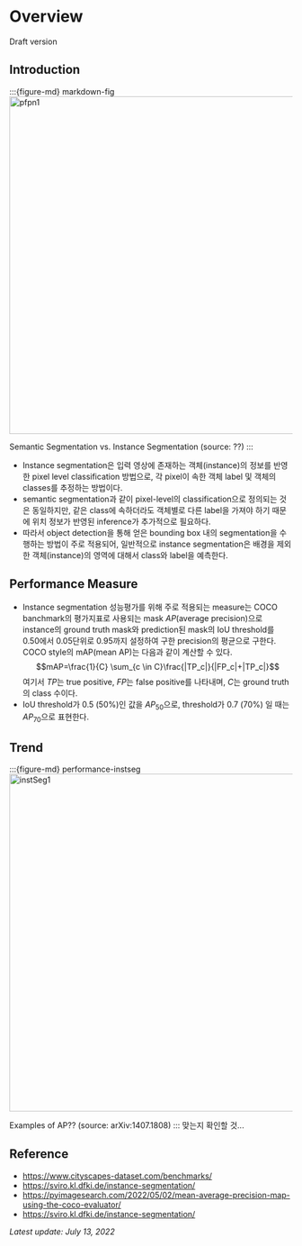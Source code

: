 # Overview

Draft version

## Introduction

:::{figure-md} markdown-fig
<img src="pic/instSeg2.png" alt="pfpn1" class="bg-primary mb-1" width="600px">

Semantic Segmentation vs. Instance Segmentation (source: ??)
:::

- Instance segmentation은 입력 영상에 존재하는 객체(instance)의 정보를 반영한 pixel level classification 방법으로, 각 pixel이  속한 객체 label 및 객체의 classes를 추정하는 방법이다. 
- semantic segmentation과 같이 pixel-level의 classification으로 정의되는 것은 동일하지만, 같은 class에 속하더라도 객체별로 다른 label을 가져야 하기 때문에 위치 정보가 반영된 inference가 추가적으로 필요하다.
- 따라서 object detection을 통해 얻은 bounding box 내의 segmentation을 수행하는 방법이 주로 적용되어, 일반적으로 instance segmentation은 배경을 제외한 객체(instance)의 영역에 대해서 class와 label을 예측한다.

## Performance Measure

- Instance segmentation 성능평가를 위해 주로 적용되는 measure는 COCO banchmark의 평가지표로 사용되는 $\text{mask}\ AP$(average precision)으로 instance의 ground truth mask와 prediction된 mask의 IoU threshold를 0.50에서 0.05단위로 0.95까지 설정하여 구한 precision의 평균으로 구한다. COCO style의 mAP(mean AP)는 다음과 같이 계산할 수 있다. 
    $$mAP=\frac{1}{C} \sum_{c \in C}\frac{|TP_c|}{|FP_c|+|TP_c|}$$
    여기서 $TP$는 true positive, $FP$는 false positive를 나타내며, $C$는 ground truth의 class 수이다. 
- IoU threshold가 0.5 (50%)인 값을 $AP_{50}$으로, threshold가 0.7 (70%) 일 때는 $AP_{70}$으로 표현한다. 

## Trend

:::{figure-md} performance-instseg
<img src="pic/instSeg1.png" alt="instSeg1" class="bg-primary mb-1" width="600px">

Examples of AP?? (source: arXiv:1407.1808)
:::
맞는지 확인할 것...

## Reference
- https://www.cityscapes-dataset.com/benchmarks/
- https://sviro.kl.dfki.de/instance-segmentation/
- https://pyimagesearch.com/2022/05/02/mean-average-precision-map-using-the-coco-evaluator/
- https://sviro.kl.dfki.de/instance-segmentation/

*Latest update: July 13, 2022*